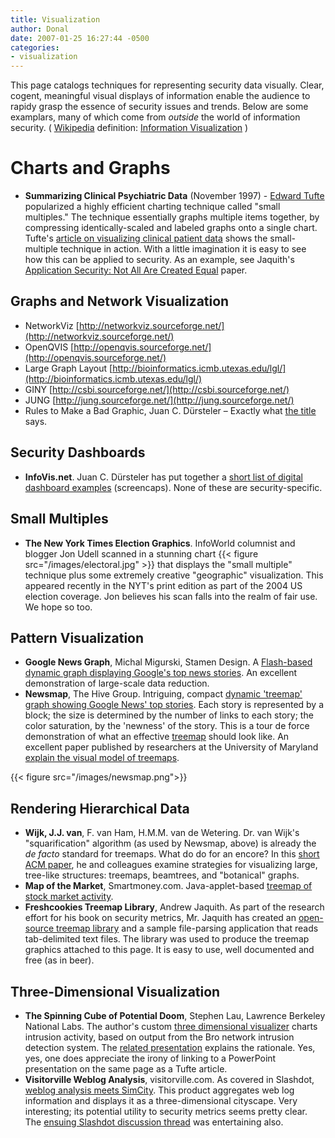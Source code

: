 ```yaml
---
title: Visualization
author: Donal
date: 2007-01-25 16:27:44 -0500
categories:
- visualization
---
```

This page catalogs techniques for representing security data visually. Clear, cogent, meaningful visual displays of information enable the audience to rapidy grasp the essence of security issues and trends. Below are some examplars, many of which come from _outside_ the world of information security. ( [Wikipedia](http://en.wikipedia.org) definition: [Information Visualization](http://en.wikipedia.org/wiki/Information_visualization) )

# Charts and Graphs

* __Summarizing Clinical Psychiatric Data__ (November 1997) - [Edward Tufte](http://www.edwardtufte.com) popularized a highly efficient charting technique called "small multiples." The technique essentially graphs multiple items together, by compressing identically-scaled and labeled graphs onto a single chart. Tufte's [article on visualizing clinical patient data](http://www.edwardtufte.com/tufte/psysvcs_p1) shows the small-multiple technique in action. With a little imagination it is easy to see how this can be applied to security. As an example, see Jaquith's [Application Security: Not All Are Created Equal](http://atstake.com/research/reports/acrobat/atstake_app_unequal.pdf) paper.

##  Graphs and Network Visualization

* NetworkViz [http://networkviz.sourceforge.net/](http://networkviz.sourceforge.net/) 
* OpenQVIS  [http://openqvis.sourceforge.net/](http://openqvis.sourceforge.net/) 
* Large Graph Layout [http://bioinformatics.icmb.utexas.edu/lgl/](http://bioinformatics.icmb.utexas.edu/lgl/) 
* GINY [http://csbi.sourceforge.net/](http://csbi.sourceforge.net/) 
* JUNG [http://jung.sourceforge.net/](http://jung.sourceforge.net/) 
* Rules to Make a Bad Graphic, Juan C. D&uuml;rsteler – Exactly what [the title](http://www.infovis.net/E-zine/2002/num_109.htm) says.

## Security Dashboards

* __InfoVis.net__. Juan C. D&uuml;rsteler has put together a [short list of digital dashboard examples](http://www.infovis.net/printMag.php?num=143&lang=2) (screencaps). None of these are security-specific.

## Small Multiples

* __The New York Times Election Graphics__. InfoWorld columnist and blogger Jon Udell scanned in a stunning chart {{< figure src="/images/electoral.jpg" >}} that displays the "small multiple" technique plus some extremely creative "geographic" visualization. This appeared recently in the NYT's print edition as part of the 2004 US election coverage. Jon believes his scan falls into the realm of fair use. We hope so too.

## Pattern Visualization

* __Google News Graph__, Michal Migurski, Stamen Design. A [Flash-based dynamic graph displaying Google's top news stories](http://news.stamen.com). An excellent demonstration of large-scale data reduction.
* __Newsmap__, The Hive Group. Intriguing, compact [dynamic 'treemap' graph showing Google News' top stories](http://www.marumushi.com/apps/newsmap/index.cfm). Each story is represented by a block; the size is determined by the number of links to each story; the color saturation, by the 'newness' of the story. This is a tour de force demonstration of what an effective [treemap](http://www.cs.umd.edu/hcil/treemap/index.shtml) should look like. An excellent paper published by researchers at the University of Maryland [explain the visual model of treemaps](/attachments/2001-18.htm).

{{< figure src="/images/newsmap.png">}}

## Rendering Hierarchical Data

* __Wijk, J.J. van__, F. van Ham, H.M.M. van de Wetering. Dr. van Wijk's "squarification" algorithm (as used by Newsmap, above) is already the _de facto_ standard for treemaps. What do do for an encore? In this [short ACM paper](http://www.win.tue.nl/~vanwijk/rhd.pdf), he and colleagues examine strategies for visualizing large, tree-like structures: treemaps, beamtrees, and  "botanical" graphs.
* __Map of the Market__, Smartmoney.com. Java-applet-based [treemap of stock market activity](http://www.smartmoney.com/marketmap). 
* __Freshcookies Treemap Library__, Andrew Jaquith. As part of the research effort for his book on security metrics, Mr. Jaquith has created an [open-source treemap library](http://freshcookies.org/jtreemap/) and a sample file-parsing application that reads tab-delimited text files. The library was used to produce the treemap graphics attached to this page. It is easy to use, well documented and free (as in beer). 

## Three-Dimensional Visualization

* __The Spinning Cube of Potential Doom__, Stephen Lau, Lawrence Berkeley National Labs. The author's custom [three dimensional visualizer](http://www.nersc.gov/nusers/security/TheSpinningCube.php) charts intrusion activity, based on output from the Bro network intrusion detection system. The [related presentation](http://www.lbl.gov/ITSD/Security/news/spincube.ppt) explains the rationale. Yes, yes, one does appreciate the irony of linking to a PowerPoint presentation on the same page as a Tufte article.
* __Visitorville Weblog Analysis__, visitorville.com. As covered in Slashdot, [weblog analysis meets SimCity](http://www.visitorville.com/screenshots.html). This product aggregates web log information and displays it as a three-dimensional cityscape. Very interesting; its potential utility to security metrics seems pretty clear. The [ensuing Slashdot discussion thread](http://slashdot.org/articles/04/06/09/1041220.shtml?tid=126&tid=127&tid=186&tid=95) was entertaining also.
